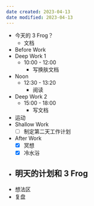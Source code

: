 ```yaml
---
date created: 2023-04-13 
date modified: 2023-04-13
---
```

- 今天的 3 Frog？
	- 文档
- Before Work
- Deep Work 1
	- 10:00 - 12:00
		- 写换肤文档
- Noon
	- 12:30 - 13:20
		- 阅读
- Deep Work 2
	- 15:00 - 18:00
		- 写文档
- 运动
- Shallow Work
	- [ ] 制定第二天工作计划
- After Work
	- [x] 冥想
	- [x] 冷水浴
- 明天的计划和 3 Frog
	- 
- 想法区
- 复盘

